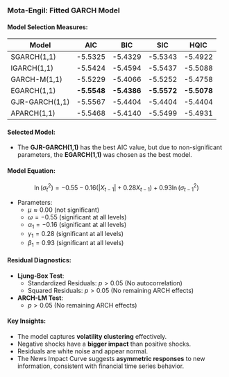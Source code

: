 ### Mota-Engil: Fitted GARCH Model ###

#### Model Selection Measures:
| Model            | AIC      | BIC      | SIC      | HQIC     |
|------------------|----------|----------|----------|----------|
| SGARCH(1,1)      | -5.5325  | -5.4329  | -5.5343  | -5.4922  |
| IGARCH(1,1)      | -5.5424  | -5.4594  | -5.5437  | -5.5088  |
| GARCH-M(1,1)     | -5.5229  | -5.4066  | -5.5252  | -5.4758  |
| EGARCH(1,1)      | **-5.5548** | **-5.4386** | **-5.5572** | **-5.5078** |
| GJR-GARCH(1,1)   | -5.5567  | -5.4404  | -5.4404  | -5.4404  |
| APARCH(1,1)      | -5.5468  | -5.4140  | -5.5499  | -5.4931  |

#### Selected Model:
- The **GJR-GARCH(1,1)** has the best AIC value, but due to non-significant parameters, the **EGARCH(1,1)** was chosen as the best model.

#### Model Equation:
$$
\ln(\sigma_t^2) = -0.55 - 0.16(|X_{t-1}| + 0.28X_{t-1}) + 0.93 \ln(\sigma_{t-1}^2)
$$

- Parameters:
  - $\mu \approx 0.00$ (not significant)
  - $\omega = -0.55$ (significant at all levels)
  - $\alpha_1 = -0.16$ (significant at all levels)
  - $\gamma_1 = 0.28$ (significant at all levels)
  - $\beta_1 = 0.93$ (significant at all levels)

#### Residual Diagnostics:
- **Ljung-Box Test**:
  - Standardized Residuals: $p > 0.05$ (No autocorrelation)
  - Squared Residuals: $p > 0.05$ (No remaining ARCH effects)
- **ARCH-LM Test**:
  - $p > 0.05$ (No remaining ARCH effects)

#### Key Insights:
- The model captures **volatility clustering** effectively.
- Negative shocks have a **bigger impact** than positive shocks.
- Residuals are white noise and appear normal.
- The News Impact Curve suggests **asymmetric responses** to new information, consistent with financial time series behavior.
